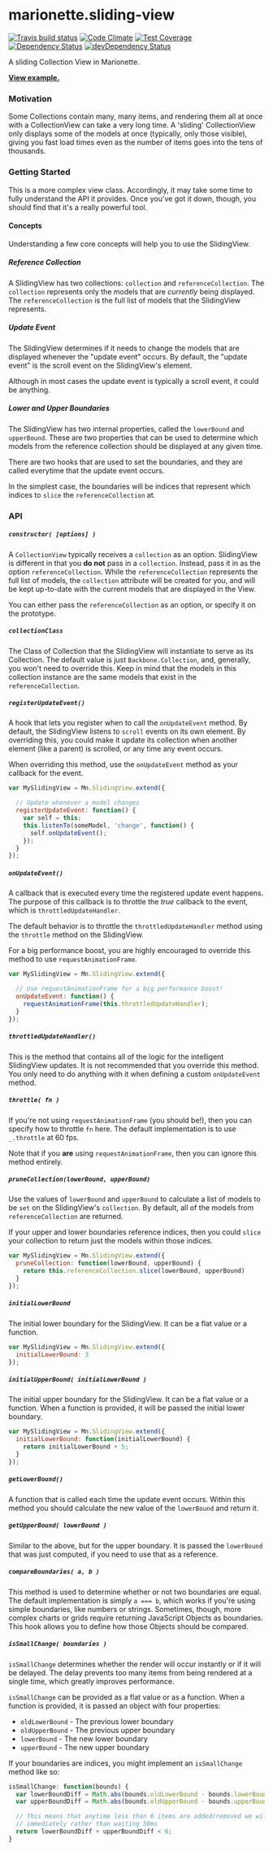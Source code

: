 # marionette.sliding-view
[![Travis build status](http://img.shields.io/travis/jmeas/marionette.sliding-view.svg?style=flat)](https://travis-ci.org/jmeas/marionette.sliding-view)
[![Code Climate](https://codeclimate.com/github/jmeas/marionette.sliding-view/badges/gpa.svg)](https://codeclimate.com/github/jmeas/marionette.sliding-view)
[![Test Coverage](https://codeclimate.com/github/jmeas/marionette.sliding-view/badges/coverage.svg)](https://codeclimate.com/github/jmeas/marionette.sliding-view)
[![Dependency Status](https://david-dm.org/jmeas/marionette.sliding-view.svg)](https://david-dm.org/jmeas/marionette.sliding-view)
[![devDependency Status](https://david-dm.org/jmeas/marionette.sliding-view/dev-status.svg)](https://david-dm.org/jmeas/marionette.sliding-view#info=devDependencies)

A sliding Collection View in Marionette.

[**View example.**](http://jmeas.github.io/marionette.sliding-view/examples/simple-list.html)

### Motivation

Some Collections contain many, many items, and rendering them all at once with a CollectionView
can take a very long time. A 'sliding' CollectionView only displays some of the models at once (typically, only those
visible), giving you fast load times even as the number of items goes into the tens of thousands.

### Getting Started

This is a more complex view class. Accordingly, it may take some time to fully understand the API it provides.
Once you've got it down, though, you should find that it's a really powerful tool.

#### Concepts

Understanding a few core concepts will help you to use the SlidingView.

##### Reference Collection

A SlidingView has two collections: `collection` and `referenceCollection`. The `collection`
represents only the models that are *currently* being displayed. The `referenceCollection` is the
full list of models that the SlidingView represents.

##### Update Event

The SlidingView determines if it needs to change the models that are displayed whenever the "update event"
occurs. By default, the "update event" is the scroll event on the SlidingView's element.

Although in most cases the update event is typically a scroll event, it could be anything.

##### Lower and Upper Boundaries

The SlidingView has two internal properties, called the `lowerBound` and `upperBound`. These
are two properties that can be used to determine which models from the reference collection
should be displayed at any given time.

There are two hooks that are used to set the boundaries, and they are called everytime that
the update event occurs.

In the simplest case, the boundaries will be indices that represent which indices to `slice`
the `referenceCollection` at.

### API

##### `constructor( [options] )`

A `CollectionView` typically receives a `collection` as an option. SlidingView is different in that you
**do not** pass in a `collection`. Instead, pass it in as the option `referenceCollection`. While the
`referenceCollection` represents the full list of models, the `collection` attribute will be created for
you, and will be kept up-to-date with the current models that are displayed in the View.

You can either pass the `referenceCollection` as an option, or specify it on the prototype.

##### `collectionClass`

The Class of Collection that the SlidingView will instantiate to serve as its Collection. The default
value is just `Backbone.Collection`, and, generally, you won't need to override this. Keep in mind that the
models in this collection instance are the same models that exist in the `referenceCollection`.

##### `registerUpdateEvent()`

A hook that lets you register when to call the `onUpdateEvent` method. By default,
the SlidingView listens to `scroll` events on its own element. By overriding this,
you could make it update its collection when another element (like a parent) is scrolled,
or any time any event occurs.

When overriding this method, use the `onUpdateEvent` method as your callback for the event.

```js
var MySlidingView = Mn.SlidingView.extend({

  // Update whenever a model changes
  registerUpdateEvent: function() {
    var self = this;
    this.listenTo(someModel, 'change', function() {
      self.onUpdateEvent();
    });
  }
});
```

##### `onUpdateEvent()`

A callback that is executed every time the registered update event happens. The purpose
of this callback is to throttle the *true* callback to the event, which is
`throttledUpdateHandler`.

The default behavior is to throttle the `throttledUpdateHandler` method using the `throttle`
method on the SlidingView.

For a big performance boost, you are highly encouraged to override this method to use
`requestAnimationFrame`.

```js
var MySlidingView = Mn.SlidingView.extend({

  // Use requestAnimationFrame for a big performance boost!
  onUpdateEvent: function() {
    requestAnimationFrame(this.throttledUpdateHandler);
  }
});
```

##### `throttledUpdateHandler()`

This is the method that contains all of the logic for the intelligent SlidingView updates. It is
not recommended that you override this method. You only need to do anything with it when defining
a custom `onUpdateEvent` method.

##### `throttle( fn )`

If you're not using `requestAnimationFrame` (you should be!), then you can specify how
to throttle `fn` here. The default implementation is to use `_.throttle` at 60 fps.

Note that if you **are** using `requestAnimationFrame`, then you can ignore this method
entirely.

##### `pruneCollection(lowerBound, upperBound)`

Use the values of `lowerBound` and `upperBound` to calculate a list of models to be
`set` on the SlidingView's `collection`. By default, all of the models from
`referenceCollection` are returned.

If your upper and lower boundaries reference indices, then you could `slice` your collection
to return just the models within those indices.

```js
var MySlidingView = Mn.SlidingView.extend({
  pruneCollection: function(lowerBound, upperBound) {
    return this.referenceCollection.slice(lowerBound, upperBound)
  }
});
```

##### `initialLowerBound`

The initial lower boundary for the SlidingView. It can be a flat value or a function.

```js
var MySlidingView = Mn.SlidingView.extend({
  initialLowerBound: 3
});
```

##### `initialUpperBound( initialLowerBound )`

The initial upper boundary for the SlidingView. It can be a flat value or a function. When a
function is provided, it will be passed the initial lower boundary.

```js
var MySlidingView = Mn.SlidingView.extend({
  initialLowerBound: function(initialLowerBound) {
    return initialLowerBound + 5;
  }
});
```

##### `getLowerBound()`

A function that is called each time the update event occurs. Within this method
you should calculate the new value of the `lowerBound` and return it.

##### `getUpperBound( lowerBound )`

Similar to the above, but for the upper boundary. It is passed the `lowerBound` that
was just computed, if you need to use that as a reference.

##### `compareBoundaries( a, b )`

This method is used to determine whether or not two boundaries are equal. The default implementation is
simply `a === b`, which works if you're using simple boundaries, like numbers or strings. Sometimes, though,
more complex charts or grids require returning JavaScript Objects as boundaries. This hook allows you to
define how those Objects should be compared.

##### `isSmallChange( boundaries )`

`isSmallChange` determines whether the render will occur instantly or if it will be delayed. The delay prevents too many
items from being rendered at a single time, which greatly improves performance.

`isSmallChange` can be provided as a flat value or as a function. When a function is provided, it is passed an object with
four properties:

- `oldLowerBound` - The previous lower boundary
- `oldUpperBound` - The previous upper boundary
- `lowerBound` - The new lower boundary
- `upperBound` - The new upper boundary

If your boundaries are indices, you might implement an `isSmallChange` method like so:

```js
isSmallChange: function(bounds) {
  var lowerBoundDiff = Math.abs(bounds.oldLowerBound - bounds.lowerBound);
  var upperBoundDiff = Math.abs(bounds.oldUpperBound - bounds.upperBound);

  // This means that anytime less than 6 items are added/removed we will render
  // immediately rather than waiting 50ms
  return lowerBoundDiff + upperBoundDiff < 6;
}
```
